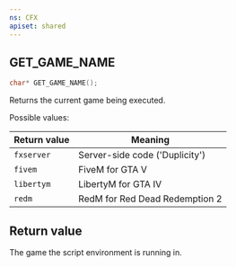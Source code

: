 ```yaml
---
ns: CFX
apiset: shared
---
```

## GET_GAME_NAME

```c
char* GET_GAME_NAME();
```

Returns the current game being executed.

Possible values:

| Return value | Meaning                        |
| ------------ | ------------------------------ |
| `fxserver`   | Server-side code ('Duplicity') |
| `fivem`      | FiveM for GTA V                |
| `libertym`   | LibertyM for GTA IV            |
| `redm`       | RedM for Red Dead Redemption 2 |

## Return value
The game the script environment is running in.
